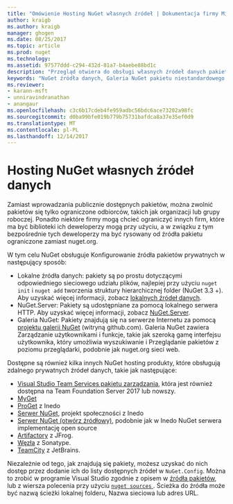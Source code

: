 ```yaml
---
title: "Omówienie Hosting NuGet własnych źródeł | Dokumentacja firmy Microsoft"
author: kraigb
ms.author: kraigb
manager: ghogen
ms.date: 08/25/2017
ms.topic: article
ms.prod: nuget
ms.technology: 
ms.assetid: 97577ddd-c294-432d-81a7-b4aebe88bd1c
description: "Przegląd otwiera do obsługi własnych źródeł danych pakietu NuGet lub galerie lokalnie lub zdalnie."
keywords: "NuGet źródła danych, Galeria NuGet pakietu niestandardowego źródła danych, NuGet.Server"
ms.reviewer:
- karann-msft
- unniravindranathan
- anangaur
ms.openlocfilehash: c3c6b17cdeb4fe959adbc56bdc6ace73202a98fc
ms.sourcegitcommit: d0ba99bfe019b779b75731bafdca8a37e35ef0d9
ms.translationtype: MT
ms.contentlocale: pl-PL
ms.lasthandoff: 12/14/2017
---
```

# <a name="hosting-your-own-nuget-feeds"></a>Hosting NuGet własnych źródeł danych

Zamiast wprowadzania publicznie dostępnych pakietów, można zwolnić pakietów się tylko ograniczone odbiorców, takich jak organizacji lub grupy roboczej. Ponadto niektóre firmy mogą chcieć ograniczyć innych firm, które ma być biblioteki ich deweloperzy mogą przy użyciu, a w związku z tym bezpośrednie tych deweloperzy ma być rysowany od źródła pakietu ograniczone zamiast nuget.org.

W tym celu NuGet obsługuje Konfigurowanie źródła pakietów prywatnych w następujący sposób:

- Lokalne źródła danych: pakiety są po prostu dotyczącymi odpowiedniego sieciowego udziału plików, najlepiej przy użyciu `nuget init` i `nuget add` tworzenia struktury hierarchicznej folder (NuGet 3.3 +). Aby uzyskać więcej informacji, zobacz [lokalnych źródeł danych](../hosting-packages/local-feeds.md).
- NuGet.Server: Pakiety są udostępniane za pomocą lokalnego serwera HTTP. Aby uzyskać więcej informacji, zobacz [NuGet.Server](../hosting-packages/NuGet-Server.md).
- Galeria NuGet: Pakiety znajdują się na serwerze Internetu za pomocą [projektu galerii NuGet](https://github.com/NuGet/NuGetGallery#build-and-run-the-gallery-in-arbitrary-number-easy-steps) (witryną github.com). Galeria NuGet zawiera Zarządzanie użytkownikami i funkcje, takie jak szeroką gamę interfejsu użytkownika, który umożliwia wyszukiwanie i Przeglądanie pakietów z poziomu przeglądarki, podobnie jak nuget.org sieci web.

Dostępne są również kilka innych NuGet hosting produkty, które obsługują zdalnego prywatnych źródeł danych, takie jak następujące:

- [Visual Studio Team Services pakietu zarządzania](https://www.visualstudio.com/docs/package/nuget/publish), która jest również dostępna na Team Foundation Server 2017 lub nowszy.
- [MyGet](http://myget.org)
- [ProGet](http://inedo.com/proget) z Inedo
- [Serwer NuGet](http://nugetserver.net/), projekt społeczności z Inedo
- [Serwer NuGet (otwórz źródłowy)](http://nuget-server.net), podobnie jak w Inedo NuGet serwera implementację open source
- [Artifactory](https://www.jfrog.com/artifactory/) z JFrog.
- [Węzła](http://www.sonatype.org/nexus/) z Sonatype.
- [TeamCity](https://www.jetbrains.com/teamcity/) z JetBrains.

Niezależnie od tego, jak znajdują się pakiety, możesz uzyskać do nich dostęp przez dodanie ich do listy dostępnych źródeł w `NuGet.Config`. Można to zrobić w programie Visual Studio zgodnie z opisem w [źródła pakietów](../tools/package-manager-ui.md#package-sources), lub z wiersza polecenia przy użyciu [ `nuget sources` ](../tools/cli-ref-sources.md). Ścieżka do źródła może być nazwą ścieżki lokalnej folderu, Nazwa sieciowa lub adres URL.
